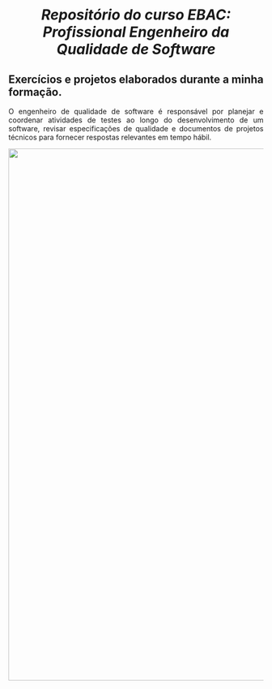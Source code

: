 <span align="center">

#  *Repositório do curso EBAC: Profissional Engenheiro da Qualidade de Software*

</span>

<span align="justify">

## Exercícios e projetos elaborados durante a minha formação.

O engenheiro de qualidade de software é responsável por planejar e coordenar atividades de testes ao longo do desenvolvimento de um software, revisar especificações de qualidade e documentos de projetos técnicos para fornecer respostas relevantes em tempo hábil.


</span>

<div align="center">
<img src="https://user-images.githubusercontent.com/111321791/208245020-ca20f8a1-0838-455d-8a01-f0101e3d3ec5.PNG" width="1050px" />
</div>
